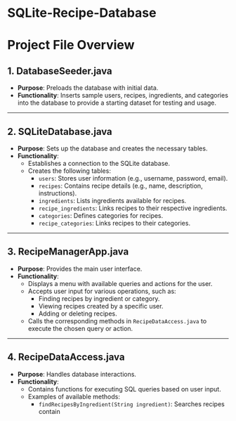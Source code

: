 # SQLite-Recipe-Database
# Project File Overview

## **1. DatabaseSeeder.java**
- **Purpose**: Preloads the database with initial data.
- **Functionality**: Inserts sample users, recipes, ingredients, and categories into the database to provide a starting dataset for testing and usage.

---

## **2. SQLiteDatabase.java**
- **Purpose**: Sets up the database and creates the necessary tables.
- **Functionality**:
  - Establishes a connection to the SQLite database.
  - Creates the following tables:
    - `users`: Stores user information (e.g., username, password, email).
    - `recipes`: Contains recipe details (e.g., name, description, instructions).
    - `ingredients`: Lists ingredients available for recipes.
    - `recipe_ingredients`: Links recipes to their respective ingredients.
    - `categories`: Defines categories for recipes.
    - `recipe_categories`: Links recipes to their categories.

---

## **3. RecipeManagerApp.java**
- **Purpose**: Provides the main user interface.
- **Functionality**:
  - Displays a menu with available queries and actions for the user.
  - Accepts user input for various operations, such as:
    - Finding recipes by ingredient or category.
    - Viewing recipes created by a specific user.
    - Adding or deleting recipes.
  - Calls the corresponding methods in `RecipeDataAccess.java` to execute the chosen query or action.

---

## **4. RecipeDataAccess.java**
- **Purpose**: Handles database interactions.
- **Functionality**:
  - Contains functions for executing SQL queries based on user input.
  - Examples of available methods:
    - `findRecipesByIngredient(String ingredient)`: Searches recipes contain
